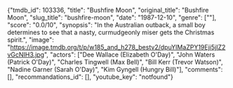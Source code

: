 {"tmdb_id": 103336, "title": "Bushfire Moon", "original_title": "Bushfire Moon", "slug_title": "bushfire-moon", "date": "1987-12-10", "genre": [""], "score": "0.0/10", "synopsis": "In the Australian outback, a small boy determines to see that a nasty, curmudgeonly miser gets the Christmas spirit.", "image": "https://image.tmdb.org/t/p/w185_and_h278_bestv2/dpuYIMaZPY19Eji5jIZ2vGcNIH3.jpg", "actors": ["Dee Wallace (Elizabeth O'Day)", "John Waters (Patrick O'Day)", "Charles Tingwell (Max Bell)", "Bill Kerr (Trevor Watson)", "Nadine Garner (Sarah O'Day)", "Kim Gyngell (Hungry Bill)"], "comments": [], "recommandations_id": [], "youtube_key": "notfound"}